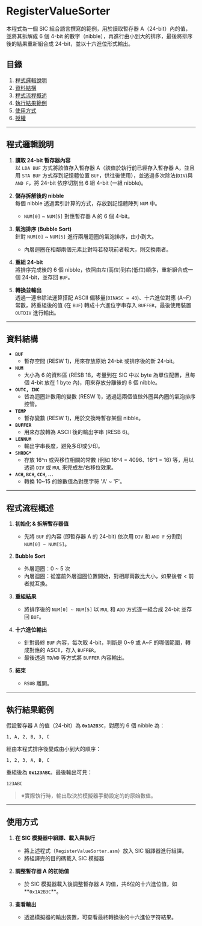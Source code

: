 # RegisterValueSorter

本程式為一個 SIC 組合語言撰寫的範例，用於讀取暫存器 A（24-bit）內的值，並將其拆解成 6 個 4-bit 的數字（nibble），再進行由小到大的排序，最後將排序後的結果重新組合成 24-bit，並以十六進位形式輸出。

## 目錄
1. [程式邏輯說明](#程式邏輯說明)  
2. [資料結構](#資料結構)  
3. [程式流程概述](#程式流程概述)  
4. [執行結果範例](#執行結果範例)  
5. [使用方式](#使用方式)  
6. [授權](#授權)

---

## 程式邏輯說明

1. **讀取 24-bit 暫存器內容**  
   以 `LDA BUF` 方式將該值存入暫存器 A（該值於執行前已經存入暫存器 A，並且用 `STA BUF` 方式存到記憶體位置 `BUF`，供往後使用），並透過多次除法(`DIV`)與 `AND F`，將 24-bit 依序切割出 6 組 4-bit (一組 nibble)。

2. **儲存拆解後的 nibble**  
   每個 nibble 透過索引計算的方式，存放到記憶體陣列 `NUM` 中。  
   - `NUM[0]` ~ `NUM[5]` 對應暫存器 A 的 6 個 4-bit。

3. **氣泡排序 (Bubble Sort)**  
   針對 `NUM[0]` ~ `NUM[5]` 進行兩層迴圈的氣泡排序，由小到大。  
   - 內層迴圈在相鄰兩個元素比對時若發現前者較大，則交換兩者。

4. **重組 24-bit**  
   將排序完成後的 6 個 nibble，依照由左(高位)到右(低位)順序，重新組合成一個 24-bit，並存回 `BUF`。

5. **轉換並輸出**  
   透過一連串除法運算搭配 ASCII 偏移量(`BINASC = 48`)、十六進位對應 (A~F) 常數，將重組後的值 (在 `BUF`) 轉成十六進位字串存入 `BUFFER`，最後使用裝置 `OUTDIV` 進行輸出。

---

## 資料結構

- **`BUF`**  
  - 暫存空間 (RESW 1)，用來存放原始 24-bit 或排序後的新 24-bit。
- **`NUM`**  
  - 大小為 6 的資料區 (RESB 18，考量到在 SIC 中以 byte 為單位配置，且每個 4-bit 放在 1 byte 內)，用來存放分離後的 6 個 nibble。
- **`OUTC, INC`**  
  - 皆為迴圈計數用的變數 (RESW 1)，透過這兩個值做外圈與內圈的氣泡排序控管。
- **`TEMP`**  
  - 暫存變數 (RESW 1)，用於交換時暫存某個 nibble。
- **`BUFFER`**  
  - 用來存放轉為 ASCII 後的輸出字串 (RESB 6)。  
- **`LENNUM`**  
  - 輸出字串長度，避免多印或少印。  
- **`SHRDG*`**  
  - 存放 16^n 或與移位相關的常數 (例如 16^4 = 4096、16^1 = 16) 等，用以透過 `DIV` 或 `MUL` 來完成左/右移位效果。
- **`ACH`, `BCH`, `CCH`, ...**  
  - 轉換 10~15 的餘數值為對應字符 'A' ~ 'F'。

---

## 程式流程概述

1. **初始化 & 拆解暫存器值**  
   - 先將 `BUF` 的內容 (即暫存器 A 的 24-bit) 依次用 `DIV` 和 `AND F` 分割到 `NUM[0] ~ NUM[5]`。

2. **Bubble Sort**  
   - 外層迴圈：0 ~ 5 次  
   - 內層迴圈：從當前外層迴圈位置開始，對相鄰兩數比大小，如果後者 < 前者就互換。  

3. **重組結果**  
   - 將排序後的 `NUM[0] ~ NUM[5]` 以 `MUL` 和 `ADD` 方式逐一組合成 24-bit 並存回 `BUF`。  

4. **十六進位輸出**  
   - 針對最終 `BUF` 內容，每次取 4-bit，判斷是 0~9 或 A~F 的哪個範圍，轉成對應的 ASCII，存入 `BUFFER`。  
   - 最後透過 `TD`/`WD` 等方式將 `BUFFER` 內容輸出。  

5. **結束**  
   - `RSUB` 離開。

---

## 執行結果範例

假設暫存器 A 的值（24-bit）為 **`0x1A2B3C`**，對應的 6 個 nibble 為：
```
1, A, 2, B, 3, C
```
經由本程式排序後變成由小到大的順序：
```
1, 2, 3, A, B, C
```
重組後為 **`0x123ABC`**。最後輸出可見：
```
123ABC
```
> ※實際執行時，輸出取決於模擬器手動設定的的原始數值。  

---

## 使用方式

1. **在 SIC 模擬器中組譯、載入與執行**  
   - 將上述程式（`RegisterValueSorter.asm`）放入 SIC 組譯器進行組譯。
   - 將組譯完的目的碼載入 SIC 模擬器


2. **調整暫存器 A 的初始值**  
   - 於 SIC 模擬器載入後調整暫存器 A 的值，共6位的十六進位值，如**`0x1A2B3C`**。

3. **查看輸出**  
   - 透過模擬器的輸出裝置，可查看最終轉換後的十六進位字符結果。
